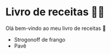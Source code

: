 # Livro de receitas :man_cook:
Olá bem-vindo ao meu livro de receitas :wave:

 - Strogonoff de frango
 - Pavê
